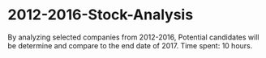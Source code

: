 # 2012-2016-Stock-Analysis
By analyzing selected companies from 2012-2016, Potential candidates will be determine and compare to the end date of 2017.
Time spent: 10 hours.

